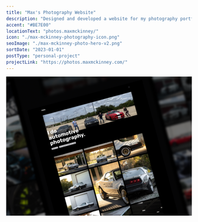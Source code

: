 ```yaml
---
title: "Max's Photography Website"
description: "Designed and developed a website for my photography portfolio built on SvelteKit and Sanity CMS."
accent: "#BE7E00"
locationText: "photos.maxmckinney/"
icon: "./max-mckinney-photography-icon.png"
seoImage: "./max-mckinney-photo-hero-v2.png"
sortDate: "2023-01-01"
postType: "personal-project"
projectLink: "https://photos.maxmckinney.com/"
---
```


![Max McKinney Photography](./max-mckinney-photo-hero-v2.png)
